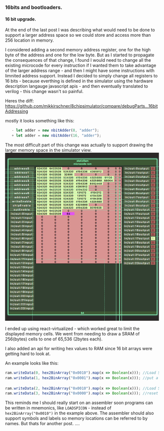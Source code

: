 ### 16bits and bootloaders.

#### 16 bit upgrade.

At the end of the last post I was describing what would need to be 
done to support a larger address space so we could store and access more than 256
location in memory.

I considered adding a second memory address register, one for the high byte of the 
address and one for the low byte. But as I started to propagate
the consequences of that change, I found I would need to change all the
existing microcode for every instruction if I wanted them to take advantage
of the larger address range - and then I might have some instructions with
limnited address support. Instead I decided to simply change all registers to
16 bits - because everthing is defined in the simulator using the hardware description langauge
javascript apis - and then eventually translated to verilog - this change wasn't so painful. 

 Heres the diff:
 https://github.com/mjkkirschner/8chipsimulator/compare/debugParts...16bitAddressing
 
 mostly it looks something like this:
 ``` js
    - let adder = new nbitAdder(8, "adder");
    + let adder = new nbitAdder(16, "adder");
 ```
 
 The most difficult part of this change was actually to support drawing the larger memory space in
 the simulator view.
 ![memoryView](./Screen%20Shot%202018-09-27%20at%209.45.48%20PM.png )
 
 I ended up using react-virtualized - which worked great to limit the displayed memory cells. We
 went from needing to draw a SRAM of 256(bytes) cells to one of 65,536 (2bytes each).
 
 I also added an api for writing hex values to RAM since 16 bit arrays were getting hard to look at.
 
 An example looks like this:
 ```js
 ram.writeData(0, hex2BinArray("0x0010").map(x => Boolean(x))); //Load SPI control reg.
 ram.writeData(1, hex2BinArray("0x0001").map(x => Boolean(x))); //put a 1 in LSB... this starts coms.

 ram.writeData(2, hex2BinArray("0x0010").map(x => Boolean(x))); //Load SPI control reg.
 ram.writeData(3, hex2BinArray("0x0000").map(x => Boolean(x))); //reset coms control.
```

This reminds me I should really start on an assembler soon programs can be written
in mnemonics, like `LOADSPICON` - instead of `hex2BinArray("0x0010")` in the example above.
The assembler should also support symbols and labels so memory locations can be referred to by names.
But thats for another post.
....
